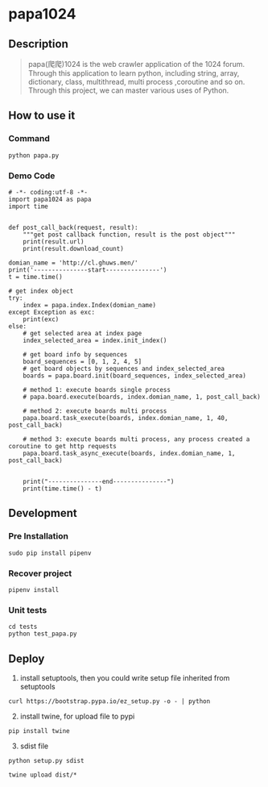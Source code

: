 # papa1024

## Description
> papa(爬爬)1024 is the web crawler application of the 1024 forum.
Through this application to learn python, including  string, array, dictionary, class, multithread, multi process ,coroutine and so on. Through this project, we can master various uses of Python.


## How to use it

### Command
```
python papa.py
```

### Demo Code
```
# -*- coding:utf-8 -*-
import papa1024 as papa
import time


def post_call_back(request, result):
    """get post callback function, result is the post object"""
    print(result.url)
    print(result.download_count)

domian_name = 'http://cl.ghuws.men/'
print('---------------start---------------')
t = time.time()

# get index object
try:
    index = papa.index.Index(domian_name)
except Exception as exc:
    print(exc)
else:
    # get selected area at index page
    index_selected_area = index.init_index()

    # get board info by sequences
    board_sequences = [0, 1, 2, 4, 5]
    # get board objects by sequences and index_selected_area
    boards = papa.board.init(board_sequences, index_selected_area)

    # method 1: execute boards single process
    # papa.board.execute(boards, index.domian_name, 1, post_call_back)

    # method 2: execute boards multi process
    papa.board.task_execute(boards, index.domian_name, 1, 40, post_call_back)

    # method 3: execute boards multi process, any process created a coroutine to get http requests
    papa.board.task_async_execute(boards, index.domian_name, 1, post_call_back)


    print("---------------end---------------")
    print(time.time() - t)
```


## Development

### Pre Installation

```
sudo pip install pipenv
```

### Recover project

```
pipenv install
```

### Unit tests

```
cd tests
python test_papa.py 
```

## Deploy
1. install setuptools, then you could write setup file inherited from setuptools
```
curl https://bootstrap.pypa.io/ez_setup.py -o - | python
```
2. install twine, for upload file to pypi
```
pip install twine
```
3. sdist file
```
python setup.py sdist

twine upload dist/*
```

